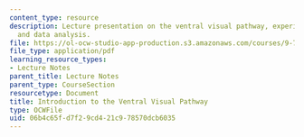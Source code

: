 ```yaml
---
content_type: resource
description: Lecture presentation on the ventral visual pathway, experimental design,
  and data analysis.
file: https://ol-ocw-studio-app-production.s3.amazonaws.com/courses/9-71-functional-mri-of-high-level-vision-fall-2007/06b4c65fd7f29cd421c978570dcb6035_lec2_vvp_ip.pdf
file_type: application/pdf
learning_resource_types:
- Lecture Notes
parent_title: Lecture Notes
parent_type: CourseSection
resourcetype: Document
title: Introduction to the Ventral Visual Pathway
type: OCWFile
uid: 06b4c65f-d7f2-9cd4-21c9-78570dcb6035
---
```

